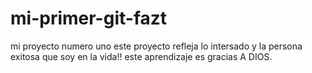 # mi-primer-git-fazt
mi proyecto numero uno
este proyecto refleja lo intersado y la persona exitosa que soy en la vida!!
este aprendizaje es gracias A DIOS.
